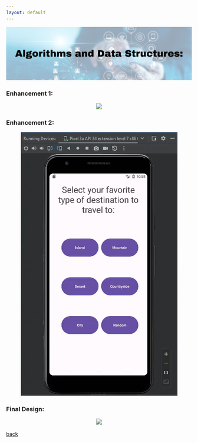 ```yaml
---
layout: default
---
```


<center>
  <img src="/assets/img/algorithms.png">
</center>

### Enhancement 1:

<center>
  <img src="/assets/gif/enhancement1.gif">
</center>

### Enhancement 2:

<center>
  <img src="/assets/img/enhancement2-firstdraft.png">
</center>

### Final Design:

<center>
  <img src="/assets/gif/enhancement2.gif">
</center>


[back](./)
